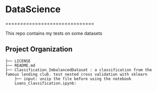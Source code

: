 # DataScience
==============================

This repo contains my tests on some datasets

Project Organization
------------

    ├── LICENSE
    ├── README.md         
    ├── Classification_ImbalancedDataset : a classification from the famous lending club. test nested cross validation with sklearn
		├── input: unzip the file before using the notebook
		Loans_Classification.ipynb: 
